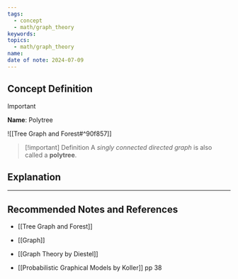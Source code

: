 ```yaml
---
tags:
  - concept
  - math/graph_theory
keywords: 
topics:
  - math/graph_theory
name: 
date of note: 2024-07-09
---
```


## Concept Definition

>[!important]
>**Name**: Polytree

![[Tree Graph and Forest#^90f857]]

>[!important] Definition
>A *singly connected directed graph* is also called a **polytree**.



## Explanation





-----------
##  Recommended Notes and References

- [[Tree Graph and Forest]]
- [[Graph]]

- [[Graph Theory by Diestel]] 
- [[Probabilistic Graphical Models by Koller]] pp 38